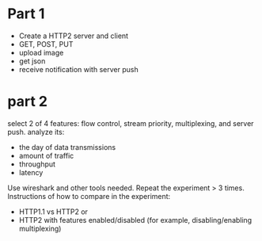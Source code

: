 # Part 1
- Create a HTTP2 server and client
- GET, POST, PUT
- upload image
- get json
- receive notification with server push

# part 2
select 2 of 4 features: flow control, stream priority, multiplexing, and server push.
analyze its:
- the day of data transmissions
- amount of traffic
- throughput
- latency

Use wireshark and other tools needed. Repeat the experiment > 3 times.
Instructions of how to compare in the experiment:
- HTTP1.1 vs HTTP2
or
- HTTP2 with features enabled/disabled (for example, disabling/enabling multiplexing) 
